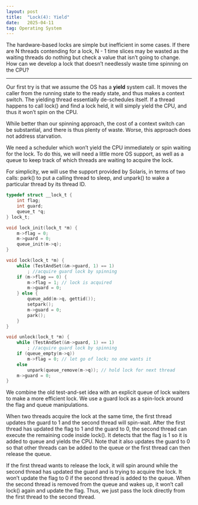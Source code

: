 ```yaml
---
layout: post
title:  "Lock(4): Yield"
date:   2025-04-11
tag: Operating System
---
```


The hardware-based locks are simple but inefficient in some cases. If there are N threads contending for a lock, N - 1 time slices may be wasted as the waiting threads do nothing but check a value that isn’t going to change. How can we develop a lock that doesn’t needlessly waste time spinning on the CPU? 
****

Our first try is that we assume the OS has a **yield** system call. It moves the caller from the running state to the ready state, and thus makes a context switch. The yielding thread essentially de-schedules itself. If a thread happens to call lock() and find a lock held, it will simply yield the CPU, and thus it won’t spin on the CPU. 

While better than our spinning approach, the cost of a context switch can be substantial, and there is thus plenty of waste. Worse, this approach does not address starvation.  

We need a scheduler which won’t  yield the CPU immediately or  spin waiting for the lock. To do this, we will need a little more OS support, as well as a queue to keep track of which threads are waiting to acquire the lock.

For simplicity, we will use the support provided by Solaris, in terms of two calls: park() to put a calling thread to sleep, and unpark() to wake a particular thread by its thread ID.

```c
typedef struct __lock_t {
    int flag;
    int guard;
    queue_t *q;
} lock_t;

void lock_init(lock_t *m) {
    m->flag = 0;
    m->guard = 0;
    queue_init(m->q);
}

void lock(lock_t *m) {
    while (TestAndSet(&m->guard, 1) == 1)
        ; //acquire guard lock by spinning
    if (m->flag == 0) {
        m->flag = 1; // lock is acquired
        m->guard = 0;
    } else {
        queue_add(m->q, gettid());
        setpark();
        m->guard = 0;
        park();
    }
}

void unlock(lock_t *m) {
    while (TestAndSet(&m->guard, 1) == 1)
        ; //acquire guard lock by spinning
    if (queue_empty(m->q))
        m->flag = 0; // let go of lock; no one wants it
    else
        unpark(queue_remove(m->q)); // hold lock for next thread
    m->guard = 0;
}
```

We combine the old test-and-set idea with an explicit queue of lock waiters to make a more efficient lock. We use a guard lock as a spin-lock around the flag and queue manipulations.

When two threads acquire the lock at the same time, the first thread updates the guard to 1 and the second thread will spin-wait.  After the first thread has updated the flag to 1 and the guard to 0, the second thread can execute the remaining code inside lock(). It detects that the flag is 1 so it is added to queue and yields the CPU. Note that it also updates the guard to 0 so that other threads can be added to the queue or the first thread can then release the queue.

If the first thread wants to release the lock, it will spin around while the second thread has updated the guard and is trying to acquire the lock. It won’t update the flag to 0 if the second thread is added to the queue. When the second thread is removed from the queue and wakes up, it won’t call lock() again and update the flag. Thus, we just pass the lock directly from the first thread to the second thread.